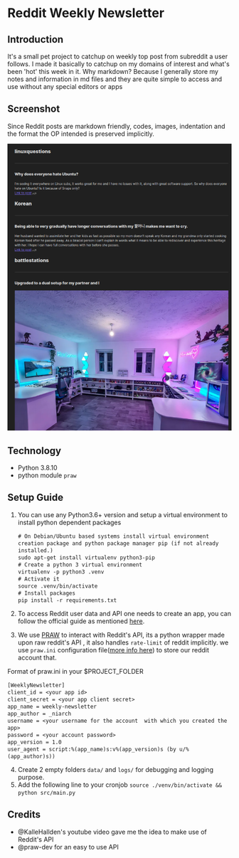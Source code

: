 # Reddit Weekly Newsletter

## Introduction

It's a small pet project to catchup on weekly top post from subreddit a user follows.
I made it basically to catchup on my domains of interest and what's been 'hot' this week in it.
Why markdown? 
Because I generally store my notes and information in md files and they are quite simple to access and use
without any special editors or apps

## Screenshot

Since Reddit posts are markdown friendly, codes, images, indentation and the format the OP intended is preserved implicitly.

![Screenshot](Screenshot_markdown.png)

## Technology

- Python 3.8.10
- python module `praw`

## Setup Guide

1. You can use any Python3.6+ version and setup a virtual environment to install python dependent packages
   ```
   # On Debian/Ubuntu based systems install virtual environment creation package and python package manager pip (if not already installed.)
   sudo apt-get install virtualenv python3-pip
   # Create a python 3 virtual environment
   virtualenv -p python3 .venv
   # Activate it
   source .venv/bin/activate
   # Install packages
   pip install -r requirements.txt
   ```

2.  To access Reddit user data and API one needs to create an app, you can follow the official guide as mentioned [here](https://github.com/reddit-archive/reddit/wiki/OAuth2-Quick-Start-Example#first-steps).

3. We use [PRAW](https://github.com/praw-dev/praw) to interact with Reddit's API, its a python wrapper made upon raw reddit's API , it also handles `rate-limit` of reddit implicitly. we use `praw.ini` configuration file([more info here](https://praw.readthedocs.io/en/stable/getting_started/configuration/prawini.html)) to store our reddit account that.

Format of praw.ini in your $PROJECT_FOLDER
```
[WeeklyNewsletter]
client_id = <your app id>
client_secret = <your app client secret>
app_name = weekly-newsletter
app_author = _niarch
username = <your username for the account  with which you created the app>
password = <your account password>
app_version = 1.0
user_agent = script:%(app_name)s:v%(app_version)s (by u/%(app_author)s))
```
4. Create 2 empty folders `data/` and `logs/` for debugging and logging purpose.
5. Add the following line to your cronjob `source ./venv/bin/activate && python src/main.py`

## Credits

- @KalleHallden's youtube video gave me the idea to make use of Reddit's API
- @praw-dev for an easy to use API